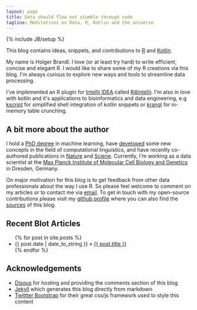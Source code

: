 ```yaml
---
layout: page
title: Data should flow not stumble through code
tagline: Meditations on Data, R, Kotlin and the universe
---
```

{% include JB/setup %}

This blog contains ideas, snippets, and contributions to [R](http://www.r-project.org/) and [Kotlin](https://kotlinlang.org/).

My name is Holger Brandl. I love (or at least try hard) to write efficient, concise and elegant R. I would like to share some of my R creations via this blog. I'm always curious to explore new ways and tools to streamline data processing. 

I've implemented an R plugin for [Intellij IDEA](https://www.jetbrains.com/idea) called [R4Intellij](https://github.com/holgerbrandl/r4intellij). I'm also in love with kotlin and it's applications to bioinformatics and data engineering, e.g [kscript](https://github.com/holgerbrandl/kscript) for simplified shell integration of kotlin snippets or [krangl](https://github.com/holgerbrandl/krangl) for in-memory table crunching. 

## A bit more about the author


I hold a [PhD degree](http://pub.uni-bielefeld.de/publication/2305544) in machine learning, have [developed](http://dblp.uni-trier.de/pers/hd/b/Brandl:Holger) some new concepts in the field of computational linguistics, and have recently co-authored publications in [Nature](http://www.nature.com/nature/journal/v500/n7460/full/nature12414.html) and [Sciene](http://www.sciencemag.org/content/early/2015/02/25/science.aaa1975.abstract).  Currently, I'm working as a data scientist at the [Max Planck Institute of Molecular Cell Biology and Genetics](http://mpi-cbg.de/) in Dresden, Germany.

On major motivation for this blog is to get feedback from other data professionals about the way I use R. So please feel welcome to comment on my articles or to contact me via [email](holgerbrandl+blog@gmail.com). To get in touch with my open-source contributions please visit my [github profile](https://github.com/holgerbrandl) where you can also find the [sources](https://github.com/holgerbrandl/holgerbrandl.github.io) of this blog.


## Recent Blot Articles

<ul class="posts">
  {% for post in site.posts %}
    <li><span>{{ post.date | date_to_string }}</span> &raquo; <a href="{{ BASE_PATH }}{{ post.url }}">{{ post.title }}</a></li>
  {% endfor %}
</ul>

## Acknowledgements

* [Disqus](https://disqus.com/) for hosting and providing the comments section of this blog
* [Jekyll](http://jekyllrb.com/) which generates this blog directly from markdown
* [Twittter Bootstrap](http://getbootstrap.com/) for their great css/js  framework used to style this content

